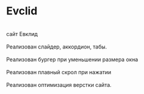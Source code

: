 # Evclid
<br>сайт Евклид</br>
<br>Реализован слайдер, аккордион, табы.</br>
<br>Реализован бургер при уменьшении размера окна</br>
<br>Реализован плавный скрол при нажатии</br>
<br>Реализован оптимизация верстки сайта.</br>
